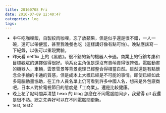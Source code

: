 ```yaml
---
title: 20160708 Fri
date: 2016-07-09 12:40:47
categories: log
tags:
---
```


- 中午吃咖哩飯，自製絞肉咖哩，忘了放蘋果，但是似乎還是很不錯，一人一碗，還可以帶便當，甚至我晚餐也吃（這樣講好像有點可怕）。晚點應該寫一下紀錄，以後可以重現實驗。
- 昨天看 netflix 上的《黑骸》。很不錯的新的機器人卡通。商業上的行銷考慮和目標觀眾的選擇做得很好。萌系女主角但是還沒有賣萌賣得很誇張。電腦動畫的機器人，車輛，雲景雪景等背景處理已經整合得相當自然。雖然還是有點懷念全手繪的卡通的質感，但是成本上大概已經是不可能的事情。即使已經如此多電腦動畫協助，在工作人員名單上仍可看到許多中國人名，想來是外包廠商吧。日本人對於電視節目的態度是「工商業」。還是比較健康。
- 晚上花了點時間弄清楚 hexo 的 blog 怎麼在不同電腦間同步，我覺得 git 我還是很不熟。總之先弄好可以在不同電腦間更新。
- test, test2
